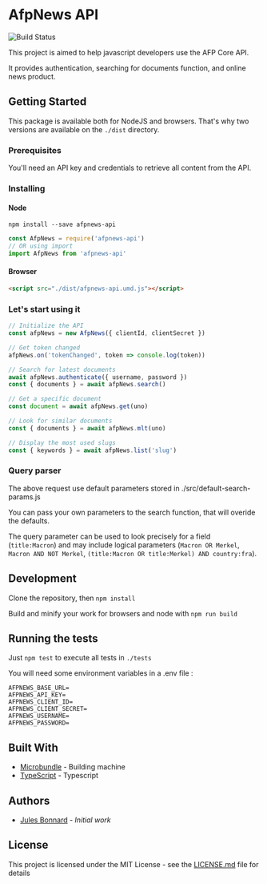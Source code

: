 # AfpNews API

![Build Status](https://github.com/julesbonnard/afpnews-api/workflows/NodeJS/badge.svg?branch=master)

This project is aimed to help javascript developers use the AFP Core API.

It provides authentication, searching for documents function, and online news product.

## Getting Started

This package is available both for NodeJS and browsers. That's why two versions are available on the `./dist` directory.

### Prerequisites

You'll need an API key and credentials to retrieve all content from the API.

### Installing

#### Node

`npm install --save afpnews-api`

```js
const AfpNews = require('afpnews-api')
// OR using import
import AfpNews from 'afpnews-api'
```

#### Browser

```html
<script src="./dist/afpnews-api.umd.js"></script>
```

### Let's start using it

```js
// Initialize the API
const afpNews = new AfpNews({ clientId, clientSecret })

// Get token changed
afpNews.on('tokenChanged', token => console.log(token))

// Search for latest documents
await afpNews.authenticate({ username, password })
const { documents } = await afpNews.search()

// Get a specific document
const document = await afpNews.get(uno)

// Look for similar documents
const { documents } = await afpNews.mlt(uno)

// Display the most used slugs
const { keywords } = await afpNews.list('slug')
```

### Query parser

The above request use default parameters stored in ./src/default-search-params.js

You can pass your own parameters to the search function, that will overide the defaults.

The query parameter can be used to look precisely for a field (`title:Macron`) and may include logical parameters (`Macron OR Merkel`, `Macron AND NOT Merkel`, `(title:Macron OR title:Merkel) AND country:fra`).

## Development

Clone the repository, then `npm install`

Build and minify your work for browsers and node with `npm run build`

## Running the tests

Just `npm test` to execute all tests in `./tests`

You will need some environment variables in a .env file : 

```
AFPNEWS_BASE_URL=
AFPNEWS_API_KEY=
AFPNEWS_CLIENT_ID=
AFPNEWS_CLIENT_SECRET=
AFPNEWS_USERNAME=
AFPNEWS_PASSWORD=
```

## Built With

* [Microbundle](https://www.npmjs.com/package/microbundle) - Building machine
* [TypeScript](https://www.typescriptlang.org/) - Typescript

## Authors

* [Jules Bonnard](https://github.com/julesbonnard) - *Initial work*

## License

This project is licensed under the MIT License - see the [LICENSE.md](LICENSE.md) file for details
